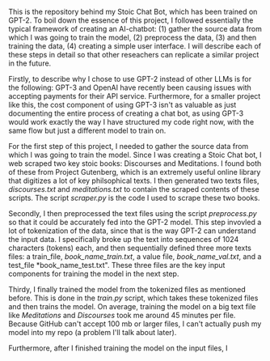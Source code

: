 This is the repository behind my Stoic Chat Bot, which has been trained on GPT-2. To boil down the essence of this project, I followed essentially the typical framework of creating an AI-chatbot: (1) gather the source data from which I was going to train the model, (2) preprocess the data, (3) and then training the data, (4) creating a simple user interface. I will describe each of these steps in detail so that other reseachers can replicate a similar project in the future.

Firstly, to describe why I chose to use GPT-2 instead of other LLMs is for the following: GPT-3 and OpenAI have recently been causing issues with accepting payments for their API service. Furthermore, for a smaller project like this, the cost component of using GPT-3 isn't as valuable as just documenting the entire process of creating a chat bot, as using GPT-3 would work exactly the way I have structured my code right now, with the same flow but just a different model to train on.

For the first step of this project, I needed to gather the source data from which I was going to train the model. Since I was creating a Stoic Chat bot, I web scraped two key stoic books: Discourses and Meditations. I found both of these from Project Gutenberg, which is an extremely useful online library that digitizes a lot of key philsophical texts. I then generated two texts files, *discourses.txt* and *meditations.txt* to contain the scraped contents of these scripts. The script *scraper.py* is the code I used to scrape these two books.

Secondly, I then preprocessed the text files using the script *preprocess.py* so that it could be accurately fed into the GPT-2 model. This step invovled a lot of tokenization of the data, since that is the way GPT-2 can understand the input data. I specifically broke up the text into sequences of 1024 characters (tokens) each, and then sequentially defined three more texts files: a train_file, *book_name_train.txt*, a value file, *book_name_val.txt*, and a test_file *book_name_test.txt". These three files are the key input components for training the model in the next step.

Thirdy, I finally trained the model from the tokenized files as mentioned before. This is done in the *train.py* script, which takes these tokenized files and then trains the model. On average, training the model on a big text file like *Meditations* and *Discourses* took me around 45 minutes per file. Because GitHub can't accept 100 mb or larger files, I can't actually push my model into my repo (a problem I'll talk about later).

Furthermore, after I finished training the model on the input files, I 